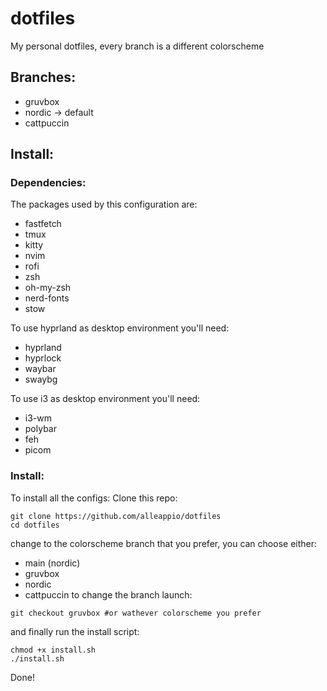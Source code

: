# dotfiles
My personal dotfiles, every branch is a different colorscheme

## Branches:
- gruvbox
- nordic -> default
- cattpuccin

## Install:

### Dependencies:
The packages used by this configuration are:
- fastfetch
- tmux
- kitty
- nvim
- rofi
- zsh
- oh-my-zsh
- nerd-fonts
- stow

To use hyprland as desktop environment you'll need:
- hyprland
- hyprlock
- waybar
- swaybg

To use i3 as desktop environment you'll need:
- i3-wm
- polybar
- feh
- picom

### Install:
To install all the configs:
Clone this repo:
```
git clone https://github.com/alleappio/dotfiles
cd dotfiles
```
change to the colorscheme branch that you prefer, you can choose either:
- main (nordic)
- gruvbox
- nordic
- cattpuccin
to change the branch launch:
```
git checkout gruvbox #or wathever colorscheme you prefer
```
and finally run the install script:
```
chmod +x install.sh
./install.sh
```
Done!

